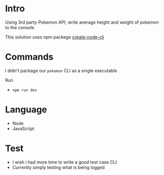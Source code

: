 # Intro

Using 3rd party Pokemon API, write average height and weight of pokemon to the console.

This solution uses npm packege [create-node-cli](https://www.npmjs.com/package/create-node-cli)

# Commands

I didn't package our `pokemon` CLI as a single executable

Run

-   `npm run dev`

# Language

-   Node
-   JavaScript

# Test

-   I wish i had more time to write a good test case CLI
-   Currently simply testing what is being logged
